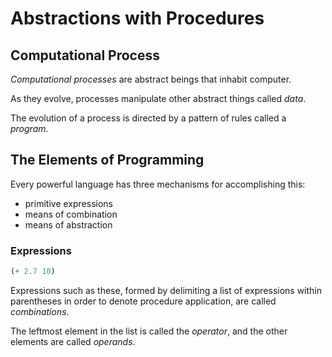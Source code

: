 # Abstractions with Procedures			

## Computational Process

*Computational processes* are abstract beings that inhabit computer.

As they evolve, processes manipulate other abstract things called *_data_*.

The evolution of a process is directed by a pattern of rules called a *_program_*.

## The Elements of Programming

Every powerful language has three mechanisms for accomplishing this:

- primitive expressions
- means of combination
- means of abstraction

### Expressions

``` scheme
(+ 2.7 10)
```
Expressions such as these, formed by delimiting a list of expressions within parentheses in order to denote procedure application, are called *combinations*.

The leftmost element in the list is called the *operator*, and the other elements are called *operands*. 

